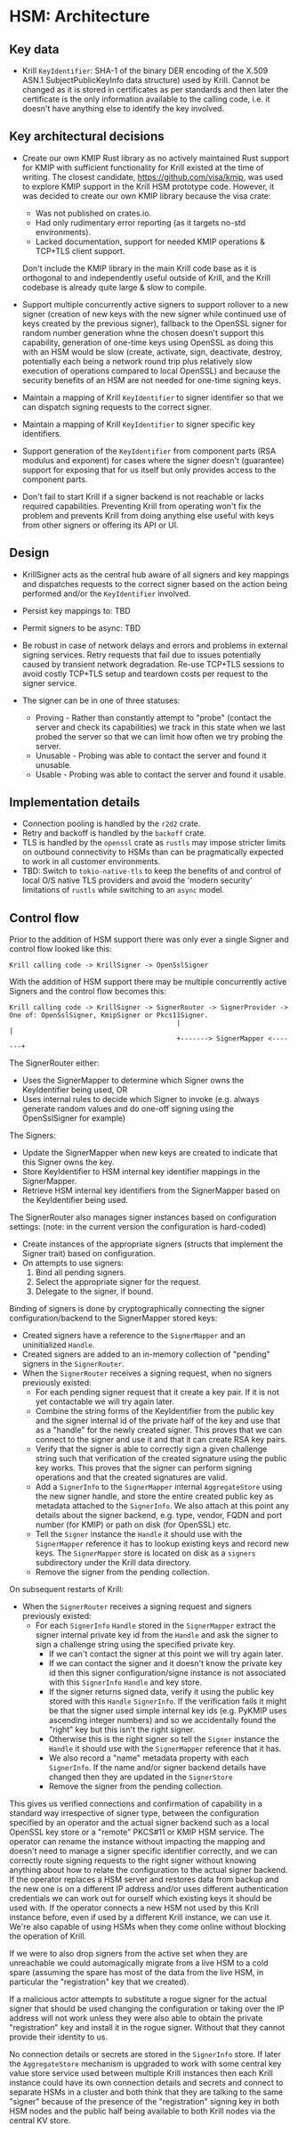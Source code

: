# HSM: Architecture

## Key data

- Krill `KeyIdentifier`: SHA-1 of the binary DER encoding of the X.509 ASN.1 SubjectPublicKeyInfo data structure) used
  by Krill. Cannot be changed as it is stored in certificates as per standards and then later the certificate is the
  only information available to the calling code, i.e. it doesn't have anything else to identify the key involved.

## Key architectural decisions

- Create our own KMIP Rust library as no actively maintained Rust support for KMIP with sufficient functionality for 
  Krill existed at the time of writing. The closest candidate, https://github.com/visa/kmip, was used to explore KMIP
  support in the Krill HSM prototype code. However, it was decided to create our own KMIP library because the visa 
  crate:

  - Was not published on crates.io.
  - Had only rudimentary error reporting (as it targets no-std environments).
  - Lacked documentation, support for needed KMIP operations & TCP+TLS client support.

  Don't include the KMIP library in the main Krill code base as it is orthogonal to and independently useful outside of
  Krill, and the Krill codebase is already quite large & slow to compile.

- Support multiple concurrently active signers to support rollover to a new signer (creation of new keys with the new
  signer while continued use of keys created by the previous signer), fallback to the OpenSSL signer for random number
  generation whne the chosen doesn't support this capability, generation of one-time keys using OpenSSL as doing this
  with an HSM would be slow (create, activate, sign, deactivate, destroy, potentially each being a network round trip
  plus relatively slow execution of operations compared to local OpenSSL) and because the security benefits of an HSM
  are not needed for one-time signing keys.

- Maintain a mapping of Krill `KeyIdentifier` to signer identifier so that we can dispatch signing requests to the
  correct signer.

- Maintain a mapping of Krill `KeyIdentifier` to signer specific key identifiers.

- Support generation of the `KeyIdentifier` from component parts (RSA modulus and exponent) for cases where the signer
  doesn't (guarantee) support for exposing that for us itself but only provides access to the component parts.

- Don't fail to start Krill if a signer backend is not reachable or lacks required capabilities. Preventing Krill from
  operating won't fix the problem and prevents Krill from doing anything else useful with keys from other signers or
  offering its API or UI.

## Design

- KrillSigner acts as the central hub aware of all signers and key mappings and dispatches requests to the correct
  signer based on the action being performed and/or the `KeyIdentifier` involved.

- Persist key mappings to: TBD

- Permit signers to be async: TBD

- Be robust in case of network delays and errors and problems in external signing services. Retry requests that fail
  due to issues potentially caused by transient network degradation. Re-use TCP+TLS sessions to avoid costly TCP+TLS
  setup and teardown costs per request to the signer service.

- The signer can be in one of three statuses:
  - Proving  - Rather than constantly attempt to "probe" (contact the server and check its capabilities) we track in
               this state when we last probed the server so that we can limit how often we try probing the server.
  - Unusable - Probing was able to contact the server and found it unusable.
  - Usable   - Probing was able to contact the server and found it usable.

## Implementation details

- Connection pooling is handled by the `r2d2` crate.
- Retry and backoff is handled by the `backoff` crate.
- TLS is handled by the `openssl` crate as `rustls` may impose stricter limits on outbound connectivity to HSMs than
  can be pragmatically expected to work in all customer environments.
- TBD: Switch to `tokio-native-tls` to keep the benefits of and control of local O/S native TLS providers and avoid the
  'modern security' limitations of `rustls` while switching to an `async` model.

## Control flow

Prior to the addition of HSM support there was only ever a single Signer and control flow looked like this:

```
Krill calling code -> KrillSigner -> OpenSslSigner
```

With the addition of HSM support there may be multiple concurrently active Signers and the control flow becomes this:

```
Krill calling code -> KrillSigner -> SignerRouter -> SignerProvider -> One of: OpenSslSigner, KmipSigner or Pkcs11Signer.
                                          |                              |
                                          +-------> SignerMapper <-------+
```

The SignerRouter either:
- Uses the SignerMapper to determine which Signer owns the KeyIdentifier being used, OR
- Uses internal rules to decide which Signer to invoke (e.g. always generate random values and do one-off signing using
  the OpenSslSigner for example)

The Signers:
- Update the SignerMapper when new keys are created to indicate that this Signer owns the key.
- Store KeyIdentifier to HSM internal key identifier mappings in the SignerMapper.
- Retrieve HSM internal key identifiers from the SignerMapper based on the KeyIdentifier being used.

The SignerRouter also manages signer instances based on configuration settings:
  (note: in the current version the configuration is hard-coded)
- Create instances of the appropriate signers (structs that implement the Signer trait) based on configuration.
- On attempts to use signers:
  1. Bind all pending signers.
  2. Select the appropriate signer for the request.
  3. Delegate to the signer, if bound.

Binding of signers is done by cryptographically connecting the signer configuration/backend to the SignerMapper stored
keys:
- Created signers have a reference to the `SignerMapper` and an uninitialized `Handle`.
- Created signers are added to an in-memory collection of "pending" signers in the `SignerRouter`.
- When the `SignerRouter` receives a signing request, when no signers previously existed:
  - For each pending signer request that it create a key pair. If it is not yet contactable we will try again later.
  - Combine the string forms of the KeyIdentifier from the public key and the signer internal id of the private half of
    the key and use that as a "handle" for the newly created signer. This proves that we can connect to the signer and
    use it and that it can create RSA key pairs.
  - Verify that the signer is able to correctly sign a given challenge string such that verification of the created
    signature using the public key works. This proves that the signer can perform signing operations and that the 
    created signatures are valid.
  - Add a `SignerInfo` to the `SignerMapper` internal `AggregateStore` using the new signer handle, and store the entire
    created public key as metadata attached to the `SignerInfo`. We also attach at this point any details about the
    signer backend, e.g. type, vendor, FQDN and port number (for KMIP) or path on disk (for OpenSSL) etc.
  - Tell the `Signer` instance the `Handle` it should use with the `SignerMapper` reference it has to lookup existing
    keys and record new keys. The `SignerMapper` store is located on disk as a `signers` subdirectory under the Krill
    data directory.
  - Remove the signer from the pending collection.

On subsequent restarts of Krill:
- When the `SignerRouter` receives a signing request and signers previously existed:
  - For each `SignerInfo` `Handle` stored in the `SignerMapper` extract the signer internal private key id from the
    `Handle` and ask the signer to sign a challenge string using the specified private key.
    - If we can't contact the signer at this point we will try again later.
    - If we can contact the signer and it doesn't know the private key id then this signer configuration/signe
      instance is not associated with this `SignerInfo` `Handle` and key store.
    - If the signer returns signed data, verify it using the public key stored with this `Handle` `SignerInfo`. If
      the verification fails it might be that the signer used simple internal key ids (e.g. PyKMIP uses ascending
      integer numbers) and so we accidentally found the "right" key but this isn't the right signer.
    - Otherwise this is the right signer so tell the `Signer` instance the `Handle` it should use with the
     `SignerMapper` reference that it has.
     - We also record a "name" metadata property with each `SignerInfo`. If the name and/or signer backend details
       have changed then they are updated in the `SignerStore` 
    - Remove the signer from the pending collection.

This gives us verified connections and confirmation of capability in a standard way irrespective of signer type,
between the configuration specified by an operator and the actual signer backend such as a local OpenSSL key store or
a "remote" PKCS#11 or KMIP HSM service. The operator can rename the instance without impacting the mapping and
doesn't need to manage a signer specific identifier correctly, and we can correctly route signing requests to the
right signer without knowing anything about how to relate the configuration to the actual signer backend. If the
operator replaces a HSM server and restores data from backup and the new one is on a different IP address and/or
uses different authentication credentials we can work out for ourself which existing keys it should be used with.
If the operator connects a new HSM not used by this Krill instance before, even if used by a different Krill instance,
we can use it. We're also capable of using HSMs when they come online without blocking the operation of Krill.

If we were to also drop signers from the active set when they are unreachable we could automagically migrate from
a live HSM to a cold spare (assuming the spare has most of the data from the live HSM, in particular the "registration"
key that we created).

If a malicious actor attempts to substitute a rogue signer for the actual signer that should be used changing the
configuration or taking over the IP address will not work unless they were also able to obtain the private
"registration" key and install it in the rogue signer. Without that they cannot provide their identity to us.

No connection details or secrets are stored in the `SignerInfo` store. If later the `AggregateStore` mechanism is
upgraded to work with some central key value store service used between multiple Krill instances then each Krill
instance could have its own connection details and secrets and connect to separate HSMs in a cluster and both
think that they are talking to the same "signer" because of the presence of the "registration" signing key in
both HSM nodes and the public half being available to both Krill nodes via the central KV store.
